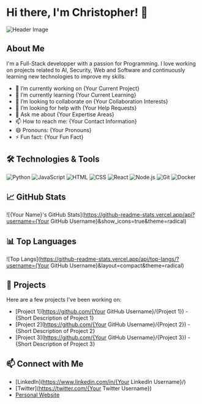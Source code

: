 # Hi there, I'm Christopher! 👋

![Header Image](https://via.placeholder.com/800x200.png?text=Welcome+to+my+GitHub+Profile)

## About Me

I'm a Full-Stack developper with a passion for Programming. I love working on projects related to AI, Security, Web and Software and continuously learning new technologies to improve my skills.

- 🔭 I’m currently working on {Your Current Project}
- 🌱 I’m currently learning {Your Current Learning}
- 👯 I’m looking to collaborate on {Your Collaboration Interests}
- 🤔 I’m looking for help with {Your Help Requests}
- 💬 Ask me about {Your Expertise Areas}
- 📫 How to reach me: {Your Contact Information}
- 😄 Pronouns: {Your Pronouns}
- ⚡ Fun fact: {Your Fun Fact}

## 🛠️ Technologies & Tools

![Python](https://img.shields.io/badge/-Python-333333?style=flat&logo=python)
![JavaScript](https://img.shields.io/badge/-JavaScript-333333?style=flat&logo=javascript)
![HTML](https://img.shields.io/badge/-HTML-333333?style=flat&logo=html5)
![CSS](https://img.shields.io/badge/-CSS-333333?style=flat&logo=css3)
![React](https://img.shields.io/badge/-React-333333?style=flat&logo=react)
![Node.js](https://img.shields.io/badge/-Node.js-333333?style=flat&logo=node.js)
![Git](https://img.shields.io/badge/-Git-333333?style=flat&logo=git)
![Docker](https://img.shields.io/badge/-Docker-333333?style=flat&logo=docker)

## 📈 GitHub Stats

![{Your Name}'s GitHub Stats](https://github-readme-stats.vercel.app/api?username={Your GitHub Username}&show_icons=true&theme=radical)

## 📊 Top Languages

![Top Langs](https://github-readme-stats.vercel.app/api/top-langs/?username={Your GitHub Username}&layout=compact&theme=radical)

## 🚀 Projects

Here are a few projects I've been working on:

- [Project 1](https://github.com/{Your GitHub Username}/{Project 1}) - {Short Description of Project 1}
- [Project 2](https://github.com/{Your GitHub Username}/{Project 2}) - {Short Description of Project 2}
- [Project 3](https://github.com/{Your GitHub Username}/{Project 3}) - {Short Description of Project 3}

## 📫 Connect with Me

- [LinkedIn](https://www.linkedin.com/in/{Your LinkedIn Username}/)
- [Twitter](https://twitter.com/{Your Twitter Username})
- [Personal Website](https://www.yourwebsite.com)
